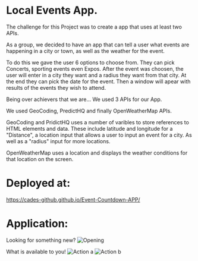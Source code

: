 # Local Events App.

The challenge for this Project was to create a app that uses at least two APIs.

As a group, we decided to have an app that can tell a user what events are happening in a city or town, as well as the weather for the event. 

To do this we gave the user 6 options to choose from. They can pick Concerts, sporting events even Expos. After the event was choosen, the user will enter in a city they want and a radius they want from that city. At the end they can pick the date for the event. Then a window will apear with results of the events they wish to attend.

Being over achievers that we are... We used 3 APIs for our App.

We used GeoCoding, PredictHQ and finally OpenWeatherMap APIs.

GeoCoding and PridictHQ uses a number of varibles to store references to HTML elements and data. These include latitude and longitude for a "Distance", a location input that allows a user to input an event for a city. As well as a "radius" input for more locations.

OpenWeatherMap uses a location and displays the weather conditions for that location on the screen.

# Deployed at:
https://cades-github.github.io/Event-Countdown-APP/

# Application:

Looking for something new?
![Opening](https://github.com/Cades-GitHub/Event-Countdown-APP/assets/46942706/723f2ccd-52ef-46c0-80d2-8d2a5c581056)

What is available to you!
![Action a](https://github.com/Cades-GitHub/Event-Countdown-APP/assets/46942706/0585f9cc-0a7c-45ef-b78b-075ad52ad552)
![Action b](https://github.com/Cades-GitHub/Event-Countdown-APP/assets/46942706/c7c4beb5-b588-498b-9c52-49572b2f0314)
